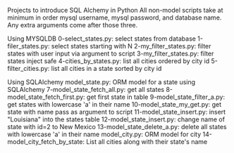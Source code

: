 Projects to introduce SQL Alchemy in Python
All non-model scripts take at minimum in order mysql username, mysql password, and database name. Any extra arguments come after those three.

Using MYSQLDB
0-select_states.py: select states from database
1-filer_states.py: select states starting with N
2-my_filter_states.py: filter states with user input via argument to script
3-my_filter_states.py: filter states inject safe
4-cities_by_states.py: list all cities ordered by city id
5-filter_cities.py: list all cities in a state sorted by city id

Using SQLAlchemy
model_state.py: ORM model for a state using SQLAlchemy
7-model_state_fetch_all.py: get all states
8-model_state_fetch_first.py: get first state in table
9-model_state_filter_a.py: get states with lowercase 'a' in their name
10-model_state_my_get.py: get state with name pass as argument to script
11-model_state_insert.py: insert "Louisiana" into the states table
12-model_state_insert.py: change name of state with id=2 to New Mexico
13-model_state_delete_a.py: delete all states with lowercase 'a' in their name
model_city.py: ORM model for city
14-model_city_fetch_by_state: List all cities along with their state's name

